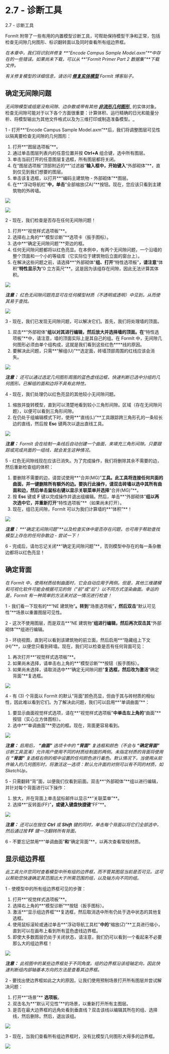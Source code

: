 # 2.7 - 诊断工具

2.7 - 诊断工具

FormIt 附带了一些有用的内置模型诊断工具，可帮助保持模型干净和正常，包括检查无间隙几何图形、标识翻转面以及同时查看所有组边界框。

_在本章中，我们将识别并修复_ _**“Encode Campus Sample Model.axm”**中存在的一些错误。如果尚未下载，可以从_ _**“FormIt Primer Part 2 数据集”**下载文件。_

_有关修复模型的详细信息，请访问_ [_**修复实体模型**_](https://formit.autodesk.com/blog/post/repairing-solid-models) _FormIt 博客贴子。_

## 确定无间隙问题

_无间隙模型或组是没有间隙、边杂散或带有其他_ [_**非流形几何图形**_](https://knowledge.autodesk.com/support/maya/learn-explore/caas/CloudHelp/cloudhelp/2016/CHS/Maya/files/GUID-8E97CEF7-1CFE-4838-B4B7-59F526E21AB2-htm.html)_ 的实体对象。检查无间隙可能对于以下各个方面很重要：计算体积、运行精确的日光和能量分析、将模型输出为其他文件格式以及为三维打印或制造准备模型。_

1 - 打开**“Encode Campus Sample Model.axm”**后，我们将调整图层可见性以隔离要检查无间隙的几何图形：

1. 打开**“图层选项板”**。
2. 通过单击图层列表内的任意位置并按 **Ctrl+A** 组合键，选中所有图层。
3. 单击当前打开的任意图层复选框，所有图层都将关闭。
4. 在“图层选项板”顶部附近的**“过滤器”**输入框中，开始键入**“外部砌体”**，直到仅见到我们想要的图层。
5. 单击该复选框，以打开**“编码主建筑物 - 外部砌体”**图层。
6. 在**“浮动导航栏”**中，单击**“全部缩放(ZA)”**按钮。现在，您应该只看到主建筑物的外砖墙。

![](<../../.gitbook/assets/0 (18).png>)

![](<../../.gitbook/assets/1 (8).png>)

2 - 现在，我们检查是否存在任何无间隙问题！

1. 打开**“视觉样式选项板”**。
2. 选择右上角的**“模型诊断”**选项卡（扳手图标）。
3. 选中**“确定无间隙问题”**旁边的框。
4. 任何无间隙问题都将以红色亮显。在本例中，有两个无间隙问题，一个沿墙的整个顶面和一个小的等级库（它实际位于建筑物后立面的窗台上）。
5. 在解决这些问题之前，请选择**“外部砌体”**组、打开**“特性选项板”**，请注意**“体积”**特性显示为**“0 立方英尺”**。这是因为该组存在间隙，因此无法计算其体积。

![](<../../.gitbook/assets/2 (16).png>)

_**注意：**_ _红色无间隙问题亮显可在任何模型材质（不透明或透明）中见到，从而使其易于查找。_

![](<../../.gitbook/assets/3 (5) (1).png>)

3 - 现在，我们已发现无间隙问题，可以解决它们。首先，我们将处理墙的顶面。

1. 双击**“外部砌体”**组以对其进行编辑，然后放大并选择墙的顶面。在**“特性选项板”**中，请注意，墙的顶面实际上是其自己的组。在 FormIt 中，无间隙几何图形必须由单个组构成，这就是我们看到这些红色\*\*\*\*线的原因。
2. 要解决此问题，只需**“解组(U)”**选定面，砖墙顶部周围的红线应该会消失。

![](../../.gitbook/assets/watertightness\_8\_fixed\_combined\_annotated.png)

_**注意：**_ _还可以通过选定几何图形周围的蓝色虚线边框，快速判断已选中分组的几何图形。已解组的面和边将不具有此特性。_

4 - 现在，我们处理仍以红色亮显的其他较小无间隙问题。

1. 缩放并旋转模型，直到可以清楚地看到较小三角形间隙。区域（存在无间隙问题），以便可以看到三角形间隙。
2. 在仍处于组编辑模式下时，使用**“直线(L)”**工具跟踪跨三角形孔的一条较长边的直线，然后按 **Esc** 键两次以退出直线工具。

![](<../../.gitbook/assets/5 (9).png>)

_**注意：**_ _FormIt 会在绘制一条线后自动创建一个曲面，来填充三角形间隙。只要跟踪或完成共面的一组线，就会发生这种情况。_

5 - 红色无间隙线现在应该已消失。为了完成操作，我们将删除其余不需要的边，然后重新检查组的体积：

1. 要删除不需要的边，请尝试使用**“合并(MG)”**工具。此工具将连接任何共面的曲面，并一键删除所有额外的边。要执行此操作，请双击砖墙以选中其所有曲面和边，然后单击鼠标右键以显示关联菜单并选择**“合并(MG)”**。
2. 按 **Esc** 键或 **F** 键以完成操作并退出组编辑。然后，单击**“外部砌体”**组以再次选中它，并重新打开**“特性选项板”**（如果尚未打开）。
3. 现在，组已无间隙，FormIt 可以为我们计算墙的**“体积”**！

![](<../../.gitbook/assets/6 (10).png>)

_**注意：**_ _**“确定无间隙问题”**以及检查实体中是否存在问题，也可用于帮助查找模型上存在的任何杂散边 - 尝试一下！_

6 - 完成后，请勿忘记关闭**“确定无间隙问题”**，否则模型中存在的每一条杂散边都将以红色亮显！

## 确定背面

_在 FormIt 中，使用材质绘制曲面时，它会自动应用于两侧。但是，其他三维建模和可视化软件可能会根据可见的侧（“前”或“后”）以不同方式渲染曲面。幸运的是，FormIt 有一种简单的方法来对这一情况进行检查！_

1 - 我们看一下现有的**“NE 建筑物”**。转到**“场景选项板”**，然后双击**“默认可见性”**场景以重置图层可见性。

2 - 这次不使用图层，而是双击**“NE 建筑物”**组进行编辑，然后再次双击其**“外部砌体”**组进行编辑。

3 - 环绕视图，直到可以看到该建筑物的前立面，然后启用**“隐藏组上下文(H)”**，以便您只看到砖墙。现在，我们可以检查是否有任何背面可见：

1. 再次打开**“视觉样式选项板”**。
2. 如果尚未选择，请单击右上角的**“模型诊断”**按钮（扳手图标）。
3. 如果尚未选择，请取消选中**“确定无间隙问题”**复选框，然后改为激活**“确定背面”**复选框。

![](<../../.gitbook/assets/7 (2).png>)

4 - 有 (3) 个背面以 FormIt 的默认“背面”颜色亮显，但由于其与砖材质的相似性，因此难以看到它们。为了解决此问题，我们可以启用**“单调曲面”**：

1. 要显示曲面视觉样式选项，请在**“视觉样式选项板”**中单击左上角的**“曲面”**按钮（实心立方体图标）。
2. 选中**“单调曲面”**旁边的框。现在，背面更容易看到。

![](<../../.gitbook/assets/8 (4).png>)

_**注意：**_ _启用后，_ _**“曲面”**_ _选项卡中的_ _**“背面”**_ _复选框和颜色（不会与_ _**“确定背面”**_ _诊断工具混淆）允许用户使用不同的材质绘制面的两侧。未指定材质的背面将使用在_ _**“背面”**_ _复选框右侧的框中设置的任何颜色进行着色。默认情况下，当使用从软件输入的几何图形时，将激活这一选项：默认允许面的对侧可以有不同的材质，如 SketchUp。_

5 - 只需翻转“背”面，以便我们仅看到前面。双击**“外部砌体”**组以进行编辑，并针对每个背面进行以下操作：

1. 放大，并在背面上单击鼠标邮件以显示**“关联菜单”**。
2. 选择**“反转面(FF)”**，或键入键盘快捷键**“FF”**。

![](<../../.gitbook/assets/9 (2).png>)

_**注意：**_ _还可以在按住_ _**Ctrl**_ _或_ _**Shift**_ _键的同时，单击每个背面以将它们全部选中，然后通过按_ _**FF** 键一次翻转所有背面。_

6 - 不要忘记禁用**“单调曲面”**和**“确定背面”**，以再次查看常规材质。

## 显示组边界框

_此工具允许您同时查看模型中所有组的边界框，而不管其图层当前是否可见。这可以帮助您快速确定其范围远大于所需范围的组，以及轴方向不同的组。_

1 - 使模型中的所有组边界框可见的步骤：

1. 打开**“视觉样式选项板”**。
2. 选择右上角的**“模型诊断”**按钮（扳手图标）。
3. 激活**“显示组边界框”**复选框，然后取消选中所有仍处于选中状态的其他复选框。
4. 使用鼠标滚轮或通过单击**“浮动导航工具栏”**中的**“缩放(Z)”**工具进行缩小，直到可以在画布上看到所有蓝色虚线边界框。
5. 即使大多数图层仍处于关闭状态，请注意，我们仍可以看到一个看起来不必要那么大的组边界框！

![](<../../.gitbook/assets/10 (4).png>)

_**注意：**_ _此视图中的某些边界框处于不同角度。组的边界框沿该组轴定向，因此快速判断组内部轴基本方向的方法是查看其边界框。_

2 - 要找出使边界框如此之大的原因，让我们使用预制场景打开所有图层并尝试解决问题：

1. 打开**“场景”** **选项板**。
2. 双击名为**“默认可见性”**的场景，以重新打开所有主图层。
3. 是否在最大边界框的远角处看到垂直线？双击该线以编辑其所在的组、选择线，然后删除。然后，退出该组。

![](<../../.gitbook/assets/11 (4).png>)

3 - 现在，当我们查看所有组边界框时，没有比模型几何图形大得多的边界框。

![](<../../.gitbook/assets/12 (5).png>)
